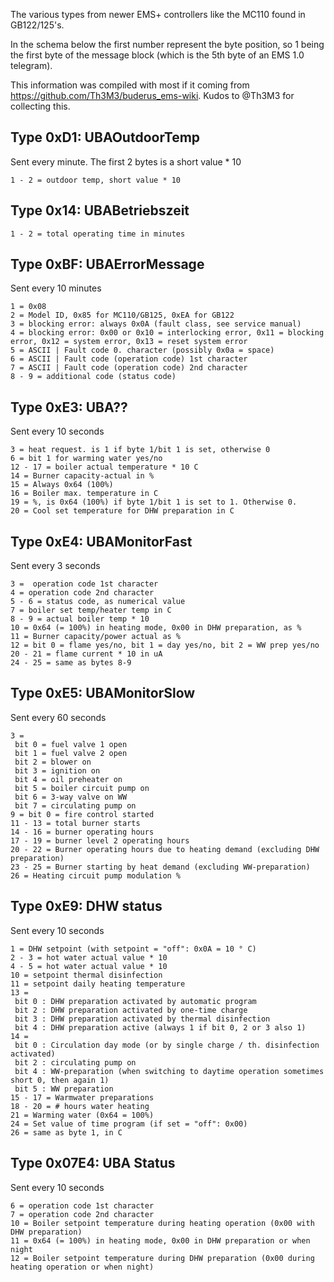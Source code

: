 The various types from newer EMS+ controllers like the MC110 found in GB122/125's.

In the schema below the first number represent the byte position, so 1 being the first byte of the message block (which is the 5th byte of an EMS 1.0 telegram). 

This information was compiled with most if it coming from https://github.com/Th3M3/buderus_ems-wiki. Kudos to @Th3M3 for collecting this.

## Type 0xD1: UBAOutdoorTemp

Sent every minute. The first 2 bytes is a short value * 10

```
1 - 2 = outdoor temp, short value * 10
```

## Type 0x14: UBABetriebszeit

```
1 - 2 = total operating time in minutes
```

## Type 0xBF: UBAErrorMessage

Sent every 10 minutes

```
1 = 0x08
2 = Model ID, 0x85 for MC110/GB125, 0xEA for GB122
3 = blocking error: always 0x0A (fault class, see service manual)
4 = blocking error: 0x00 or 0x10 = interlocking error, 0x11 = blocking error, 0x12 = system error, 0x13 = reset system error
5 = ASCII | Fault code 0. character (possibly 0x0a = space)
6 = ASCII | Fault code (operation code) 1st character
7 = ASCII | Fault code (operation code) 2nd character
8 - 9 = additional code (status code)
```

## Type 0xE3: UBA??

Sent every 10 seconds

```
3 = heat request. is 1 if byte 1/bit 1 is set, otherwise 0
6 = bit 1 for warming water yes/no
12 - 17 = boiler actual temperature * 10 C
14 = Burner capacity-actual in %
15 = Always 0x64 (100%)
16 = Boiler max. temperature in C
19 = %, is 0x64 (100%) if byte 1/bit 1 is set to 1. Otherwise 0.
20 = Cool set temperature for DHW preparation in C
```

## Type 0xE4: UBAMonitorFast

Sent every 3 seconds

```
3 =  operation code 1st character
4 = operation code 2nd character
5 - 6 = status code, as numerical value
7 = boiler set temp/heater temp in C
8 - 9 = actual boiler temp * 10
10 = 0x64 (= 100%) in heating mode, 0x00 in DHW preparation, as %
11 = Burner capacity/power actual as %
12 = bit 0 = flame yes/no, bit 1 = day yes/no, bit 2 = WW prep yes/no
20 - 21 = flame current * 10 in uA
24 - 25 = same as bytes 8-9
```

## Type 0xE5: UBAMonitorSlow

Sent every 60 seconds

```
3 =
 bit 0 = fuel valve 1 open
 bit 1 = fuel valve 2 open
 bit 2 = blower on
 bit 3 = ignition on
 bit 4 = oil preheater on
 bit 5 = boiler circuit pump on
 bit 6 = 3-way valve on WW
 bit 7 = circulating pump on
9 = bit 0 = fire control started
11 - 13 = total burner starts
14 - 16 = burner operating hours
17 - 19 = burner level 2 operating hours
20 - 22 = Burner operating hours due to heating demand (excluding DHW preparation)
23 - 25 = Burner starting by heat demand (excluding WW-preparation)
26 = Heating circuit pump modulation %
```

## Type 0xE9: DHW status
  
Sent every 10 seconds

```
1 = DHW setpoint (with setpoint = "off": 0x0A = 10 ° C)
2 - 3 = hot water actual value * 10
4 - 5 = hot water actual value * 10
10 = setpoint thermal disinfection
11 = setpoint daily heating temperature
13 = 
 bit 0 : DHW preparation activated by automatic program
 bit 2 : DHW preparation activated by one-time charge
 bit 3 : DHW preparation activated by thermal disinfection
 bit 4 : DHW preparation active (always 1 if bit 0, 2 or 3 also 1)
14 =
 bit 0 : Circulation day mode (or by single charge / th. disinfection activated)
 bit 2 : circulating pump on
 bit 4 : WW-preparation (when switching to daytime operation sometimes short 0, then again 1)
 bit 5 : WW preparation
15 - 17 = Warmwater preparations
18 - 20 = # hours water heating
21 = Warming water (0x64 = 100%)
24 = Set value of time program (if set = "off": 0x00)
26 = same as byte 1, in C
```

## Type 0x07E4: UBA Status

Sent every 10 seconds

```
6 = operation code 1st character
7 = operation code 2nd character
10 = Boiler setpoint temperature during heating operation (0x00 with DHW preparation)
11 = 0x64 (= 100%) in heating mode, 0x00 in DHW preparation or when night
12 = Boiler setpoint temperature during DHW preparation (0x00 during heating operation or when night)
```
